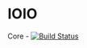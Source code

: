 # IOIO

Core - [![Build Status](https://travis-ci.org/Danieluss/IOIO.svg?branch=master)](https://travis-ci.org/Danieluss/IOIO)
